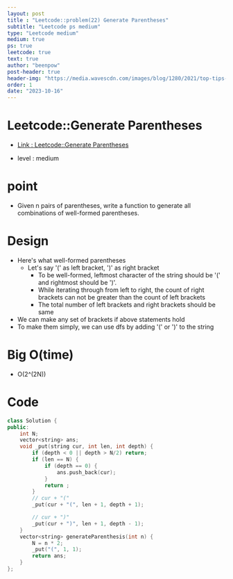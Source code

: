 ```yaml
---
layout: post
title : "Leetcode::problem(22) Generate Parentheses"
subtitle: "Leetcode ps medium"
type: "Leetcode medium"
medium: true
ps: true
leetcode: true
text: true
author: "beenpow"
post-header: true
header-img: "https://media.wavescdn.com/images/blog/1280/2021/top-tips-for-producing-better-lofi-hip-hop-beats.jpg"
order: 1
date: "2023-10-16"
---
```


# Leetcode::Generate Parentheses
- [Link : Leetcode::Generate Parentheses](https://leetcode.com/problems/generate-parentheses/description/)

- level : medium

# point
- Given n pairs of parentheses, write a function to generate all combinations of well-formed parentheses.

# Design
- Here's what well-formed parentheses
  - Let's say '(' as left bracket, ')' as right bracket
	- To be well-formed, leftmost character of the string should be '(' and rightmost should be ')'.
	- While iterating through from left to right, the count of right brackets can not be greater than the count of left brackets
	- The total number of left brackets and right brackets should be same
- We can make any set of brackets if above statements hold
- To make them simply, we can use dfs by adding '(' or ')' to the string


# Big O(time)
- O(2^(2N))

# Code

```cpp
class Solution {
public:
    int N;
    vector<string> ans;
    void _put(string cur, int len, int depth) {
        if (depth < 0 || depth > N/2) return;
        if (len == N) {
            if (depth == 0) {
                ans.push_back(cur);
            }
            return ;
        }
        // cur + "("
        _put(cur + "(", len + 1, depth + 1);

        // cur + ")"
        _put(cur + ")", len + 1, depth - 1);
    }
    vector<string> generateParenthesis(int n) {
        N = n * 2;
        _put("(", 1, 1);
        return ans;
    }
};
```
